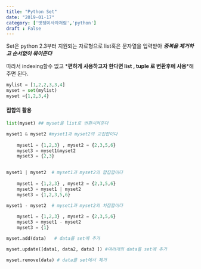 ```yaml
---
title: "Python Set"
date: "2019-01-17"
category: ['멋쟁이사자처럼','python']
draft : False
---
```




Set은 python 2.3부터 지원되는 자료형으로
list혹은 문자열을 입력받아
*__중복을 제거하고 순서없이 묶어준다__*

따라서 indexing할수 없고
*__편하게 사용하고자 한다면 list , tuple 로 변환후에 사용__*해주면 된다.

```python
mylist = [1,2,2,3,3,4]
myset = set(mylist)
myset ={1,2,3,4}
```

#### 집합의 활용


```python
list(myset) ## myset을 list로 변환시켜준다

myset1 & myset2 #myset1과 myset2의 교집합이다
                            
    myset1 = {1,2,3} , myset2 = {2,3,5,6}
    myset3 = myset1&myset2
    myset3 = {2,3}
 

myset1 | myset2  # myset1과 myset2의 합집합이다
                              
    myset1 = {1,2,3} , myset2 = {2,3,5,6}
    myset3 = myset1 | myset2
    myset3 = {1,2,3,5,6}

myset1 - myset2  # myset1과 myset2의 차집합이다
                               
    myset1 = {1,2,3} , myset2 = {2,3,5,6}
    myset3 = myset1 - myset2
    myset3 = {1}

myset.add(data)   # data를 set에 추가

myset.update([data1, data2, data3 ]) #여러개의 data를 set에 추가

myset.remove(data) # data를 set에서 제거
```